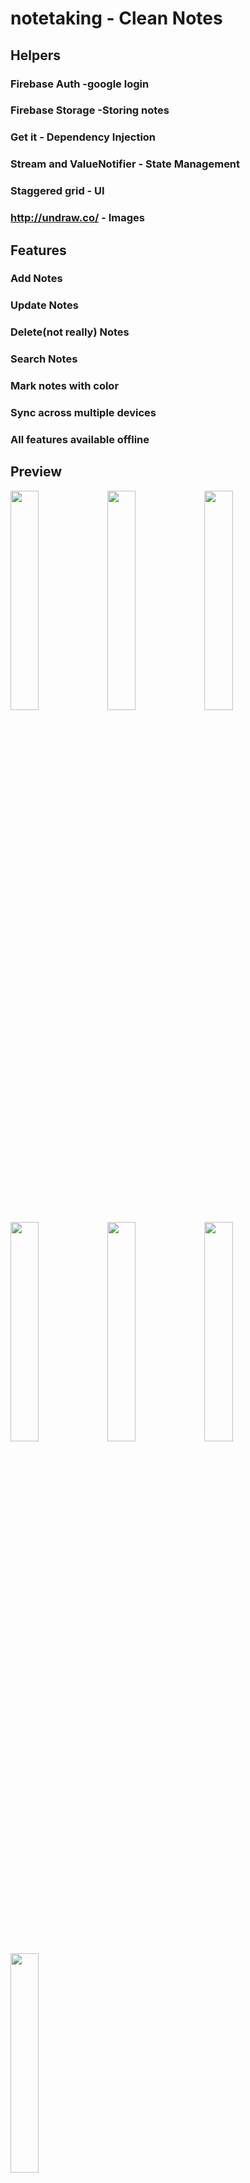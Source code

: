 # notetaking - Clean Notes

## Helpers
### Firebase Auth -google login
### Firebase Storage -Storing notes
### Get it - Dependency Injection 
### Stream and ValueNotifier - State Management
### Staggered grid - UI
### http://undraw.co/ - Images

## Features 
### Add Notes
### Update Notes 
### Delete(not really) Notes
### Search Notes
### Mark notes with color
### Sync across multiple devices
### All features available offline


## Preview

<img src="https://user-images.githubusercontent.com/34769013/99220252-6be4be80-2806-11eb-840e-55b9b41349a8.png" width="30%"></img> <img src="https://user-images.githubusercontent.com/34769013/99220263-730bcc80-2806-11eb-830c-7c8dc6973e63.png" width="30%"></img> <img src="https://user-images.githubusercontent.com/34769013/99220291-8159e880-2806-11eb-8ea4-99294b462a52.png" width="30%"></img> <img src="https://user-images.githubusercontent.com/34769013/99220277-799a4400-2806-11eb-814e-6e0afbeaa141.png" width="30%"></img> <img src="https://user-images.githubusercontent.com/34769013/99220283-7c953480-2806-11eb-9352-5408ffc01dae.png" width="30%"></img> <img src="https://user-images.githubusercontent.com/34769013/99220287-7dc66180-2806-11eb-941d-98da7e7090ac.png" width="30%"></img> <img src="https://user-images.githubusercontent.com/34769013/99220289-7f902500-2806-11eb-88f0-e66dcb9b3a4f.png" width="30%"></img> 


## Optimized
### Watch snapshot stream on login
### Close stream on logout
### One time subscription to notes and authentication stream

## PS : Criticism and Comments are always welcomed 😊

